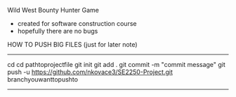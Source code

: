 Wild West Bounty Hunter Game
- created for software construction course
- hopefully there are no bugs

HOW TO PUSH BIG FILES (just for later note)
________________________________________________
cd
cd pathtoprojectfile
git init
git add . 
git commit -m "commit message"
git push -u https://github.com/nkovace3/SE2250-Project.git branchyouwanttopushto
____________________________________________________________________________________

